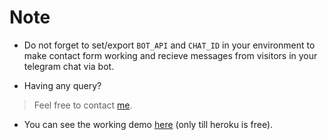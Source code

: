 # Note

- Do not forget to set/export `BOT_API` and `CHAT_ID` in your environment to make contact form working and recieve messages from visitors in your telegram chat via bot.

- Having any query?
> Feel free to contact [me](github.com/hemantsachdeva).

- You can see the working demo [here](http://hemantsachdeva-old.herokuapp.com/) (only till heroku is free).
